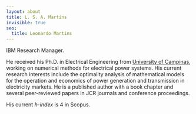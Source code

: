 ```yaml
---
layout: about
title: L. S. A. Martins
invisible: true
seo:
  title: Leonardo Martins
---
```


IBM Research Manager.

He received his Ph.D. in Electrical Engineering from [University of Campinas](http://www.unicamp.br), working on numerical methods for electrical power systems. His current research interests include the optimality analysis of mathematical models for the operation and economics of power generation and transmission in electricity markets. He is a published author with a book chapter and several peer-reviewed papers in JCR journals and conference proceedings.

His current _h-index_ is 4 in Scopus.
